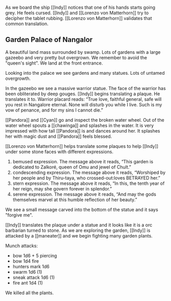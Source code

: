 As we board the ship [[Indy]] notices that one of his hands starts going grey. He feels cursed. [[Indy]] and [[Lorenzo von Matterhorn]] try to decipher the tablet rubbing. [[Lorenzo von Matterhorn]] validates that common translation.

## Garden Palace of Nangalor

A beautiful land mass surrounded by swamp. Lots of gardens with a large gazeebo and very pretty but overgrown. We remember to avoid the "queen's sight". We land at the front entrance.

Looking into the palace we see gardens and many statues. Lots of untamed overgrowth.

In the gazeebo we see a massive warrior statue. The face of the warrior has been obliterated by deep gouges. [[Indy]] begins translating a plaque. He translates it to. Warrior placard reads: “True love, faithful general, safe will you rest in Nangalore eternal. None will disturb you while I live. Such is my vow of penance, and for my sins I cannot die.” 

[[Pandora]] and [[Cyan]] go and inspect the broken water wheel. Out of the water wheel spouts a [[chawinga]] and splashes in the water. It is very impressed with how tall [[Pandora]] is and dances around her. It splashes her with magic dust and [[Pandora]] feels blessed.

[[Lorenzo von Matterhorn]] helps translate some plaques to help [[Indy]] under some stone faces with different expressions.

1. bemused expression. The message above it reads, “This garden is dedicated to Zalkoré, queen of Omu and jewel of Chult.”
2. condescending expression. The message above it reads, “Worshiped by her people and by Thiru-taya, who crossed-out:loves BETRAYED her.”
3. stern expression. The message above it reads, “In this, the tenth year of her reign, may she govern forever in splendor.”
4. serene expression. The message above it reads, “And may the gods themselves marvel at this humble reflection of her beauty.”

We see a small message carved into the bottom of the statue and it says "forgive me". 

[[Indy]] translates the plaque under a statue and it looks like it is a orc barbarian turned to stone. As we are exploring the garden, [[Indy]] is attacked by a [[maneater]] and we begin fighting many garden plants.

Munch attacks:
- bow 1d6 + 5 piercing 
- bow 1d4 fire
- hunters mark 1d6 
- swarm 1d6 (1)
- sneak attack 1d6 (1)
- fire ant 1d4 (1) 

We killed all the plants.